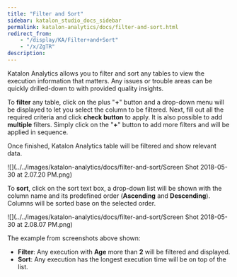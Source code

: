 ```yaml
---
title: "Filter and Sort" 
sidebar: katalon_studio_docs_sidebar
permalink: katalon-analytics/docs/filter-and-sort.html 
redirect_from:
    - "/display/KA/Filter+and+Sort"
    - "/x/ZgTR"
description: 
---
```

Katalon Analytics allows you to filter and sort any tables to view the execution information that matters. Any issues or trouble areas can be quickly drilled-down to with provided quality insights.

To **filter** any table, click on the plus "**+**" button and a drop-down menu will be displayed to let you select the column to be filtered. Next, fill out all the required criteria and click **check button** to apply. It is also possible to add **multiple** filters. Simply click on the "**+**" button to add more filters and will be applied in sequence. 

Once finished, Katalon Analytics table will be filtered and show relevant data.

![](../../images/katalon-analytics/docs/filter-and-sort/Screen Shot 2018-05-30 at 2.07.20 PM.png)

To **sort**, click on the sort text box, a drop-down list will be shown with the column name and its predefined order (**Ascending** and **Descending**). Columns will be sorted base on the selected order. 

![](../../images/katalon-analytics/docs/filter-and-sort/Screen Shot 2018-05-30 at 2.08.07 PM.png)

The example from screenshots above shown:

*   **Filter**: Any execution with **Age** more than **2** will be filtered and displayed.
*   **Sort**: Any execution has the longest execution time will be on top of the list.